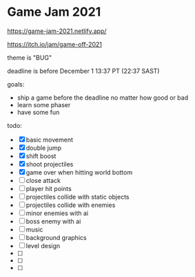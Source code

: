 # Game Jam 2021

https://game-jam-2021.netlify.app/

https://itch.io/jam/game-off-2021

theme is "BUG"

deadline is before December 1 13:37 PT (22:37 SAST)

goals:

- ship a game before the deadline no matter how good or bad
- learn some phaser
- have some fun

todo:

- [x] basic movement
- [x] double jump
- [x] shift boost
- [x] shoot projectiles
- [x] game over when hitting world bottom
- [ ] close attack
- [ ] player hit points
- [ ] projectiles collide with static objects
- [ ] projectiles collide with enemies
- [ ] minor enemies with ai
- [ ] boss enemy with ai
- [ ] music
- [ ] background graphics
- [ ] level design
- [ ]
- [ ]
- [ ]
